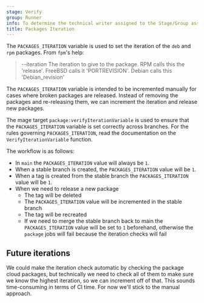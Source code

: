 ```yaml
---
stage: Verify
group: Runner
info: To determine the technical writer assigned to the Stage/Group associated with this page, see https://handbook.gitlab.com/handbook/product/ux/technical-writing/#assignments
title: Packages Iteration
---
```


The `PACKAGES_ITERATION` variable is used to set the iteration of the `deb` and `rpm` packages. From `fpm`'s help:

> --iteration The iteration to give to the package. RPM calls this the 'release'. FreeBSD calls it 'PORTREVISION'. Debian calls this 'Debian_revision'

The `PACKAGES_ITERATION` variable is intended to be incremented manually for cases where broken packages are released.
Instead of removing the packages and re-releasing them, we can increment the iteration and release new packages.

The mage target `package:verifyIterationVariable` is used to ensure that the `PACKAGES_ITERATION` variable is set correctly across branches.
For the rules governing `PACKAGES_ITERATION`, read the documentation on the `VerifyIterationVariable` function.

The workflow is as follows:

- In `main` the `PACKAGES_ITERATION` value will always be `1`.
- When a stable branch is created, the `PACKAGES_ITERATION` value will be `1`.
- When a tag is created from the stable branch the `PACKAGES_ITERATION` value will be `1`.
- When we need to release a new package
  - The tag will be deleted
  - The `PACKAGES_ITERATION` value will be incremented in the stable branch
  - The tag will be recreated
  - If we need to merge the stable branch back to main the `PACKAGES_ITERATION` value will be set to `1` beforehand, otherwise the `package` jobs will fail because the iteration checks will fail

## Future iterations

We could make the iteration check automatic by checking the package cloud packages, but technically we need to check all of them to make sure we know
the highest iteration, so we can increment off of that. This sounds time-consuming in terms of CI time. For now we'll stick to the manual approach.
